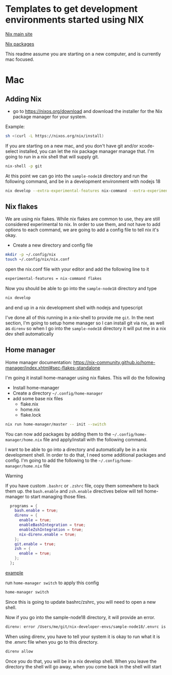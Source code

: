 # Templates to get development environments started using NIX
[Nix main site](https://nixos.org/)

[Nix packages](https://search.nixos.org/)

This readme assume you are starting on a new computer, and is currently mac focused.

# Mac

## Adding Nix

- go to https://nixos.org/download and download the installer for the Nix package manager for your system.

Example:
```sh
sh <(curl -L https://nixos.org/nix/install)
```

If you are starting on a new mac, and you don't have git and/or xcode-select installed, you can let the nix package manager manage that. I'm going to run in a nix shell that will supply git.

```sh
nix-shell -p git
```

At this point we can go into the `sample-node18` directory and run the following command, and be in a development environment with nodejs 18
```sh
nix develop --extra-experimental-features nix-command --extra-experimental-features  flakes
```

## Nix flakes
We are using nix flakes.  While nix flakes are common to use, they are still considered experimental to nix.  In order to use them, and not have to add options to each command, we are going to add a config file to tell nix it's okay.

- Create a new directory and config file
```sh
mkdir -p ~/.config/nix
touch ~/.config/nix/nix.conf
```
open the nix.conf file with your editor and add the following line to it
```nix
experimental-features = nix-command flakes
```

Now you should be able to go into the `sample-node18` directory and type
```sh
nix develop
```
and end up in a nix development shell with nodejs and typescript

I've done all of this running in a nix-shell to provide me `git`.  In the next section, I'm going to setup home manager so I can install git via nix, as well as `direnv` so when I go into the `sample-node18` directory it will put me in a nix dev shell automatically

## Home manager
Home manager documentation: https://nix-community.github.io/home-manager/index.xhtml#sec-flakes-standalone

I'm going it install home-manager using nix flakes. This will do the following
- Install home-manager
- Create a directory `~/.config/home-manager`
- add some base nix files
  - flake.nix
  - home.nix
  - flake.lock

```sh
nix run home-manager/master -- init --switch
```

You can now add packages by adding them to the `~/.config/home-manager/home.nix` file and apply/install with the following command.

I want to be able to go into a directory and automatically be in a nix development shell.  In order to do that, I need some additional packages and config.  I'm going to add the following to the `~/.config/home-manager/home.nix` file

> [!WARNING]
> If you have custom `.bashrc` or `.zshrc` file, copy them somewhere to back them up.  the `bash.enable` and `zsh.enable` directives below will tell home-manager to start managing those files.

```nix
  programs = {
    bash.enable = true;
    direnv = {
      enable = true;
      enableBashIntegration = true;
      enableZshIntegration = true;
      nix-direnv.enable = true;
    };
    git.enable = true;
    zsh = {
      enable = true;
    };
  };
```
[example](https://github.com/rmolson/nix-developer-envs/blob/7549173bf00c1c17c6cf992122207416215c065d/sample-home-manager/home.nix#L73)

run `home-manager switch` to apply this config
```sh
home-manager switch
```

Since this is going to update bashrc/zshrc, you will need to open a new shell.

Now if you go into the sample-node18 directory, it will provide an error.

```sh
direnv: error /Users/me/git/nix-developer-envs/sample-node18/.envrc is blocked. Run `direnv allow` to approve its content
```

When using direnv, you have to tell your system it is okay to run what it is the .envrc file when you go to this directory.

```sh
direnv allow
```

Once you do that, you will be in a nix develop shell.  When you leave the directory the shell will go away, when you come back in the shell will start